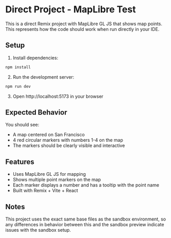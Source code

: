 # Direct Project - MapLibre Test

This is a direct Remix project with MapLibre GL JS that shows map points. This represents how the code should work when run directly in your IDE.

## Setup

1. Install dependencies:

```bash
npm install
```

2. Run the development server:

```bash
npm run dev
```

3. Open http://localhost:5173 in your browser

## Expected Behavior

You should see:

- A map centered on San Francisco
- 4 red circular markers with numbers 1-4 on the map
- The markers should be clearly visible and interactive

## Features

- Uses MapLibre GL JS for mapping
- Shows multiple point markers on the map
- Each marker displays a number and has a tooltip with the point name
- Built with Remix + Vite + React

## Notes

This project uses the exact same base files as the sandbox environment, so any differences in behavior between this and the sandbox preview indicate issues with the sandbox setup.
